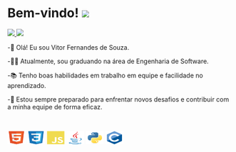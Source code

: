 <h1> Bem-vindo! <img src="https://raw.githubusercontent.com/MartinHeinz/MartinHeinz/master/wave.gif" width="30px"> </h1>
<p align='center'>
</p>

<a href="https://www.linkedin.com/in/vitor-fernandes-b6891123a/" target="_blank">
  <img src="https://img.shields.io/badge/-LinkedIn-%230077B5?style=flat&logo=linkedin&logoColor=white" target="_blank">  
</a>  
<a href="mailto:vifersouza@gmail.com?subject=Olá!">
  <img src="https://img.shields.io/badge/Gmail-D14836?style=flat&logo=gmail&logoColor=white" target="_blank">
</a>

-👋  Olá! Eu sou Vitor Fernandes de Souza.

-👨‍💻  Atualmente, sou graduando na área de Engenharia de Software.

-📚  Tenho boas habilidades em trabalho em equipe e facilidade no aprendizado.

-🤝  Estou sempre preparado para enfrentar novos desafios e contribuir com a minha equipe de forma eficaz.

##

<div style="display: inline_block"><br>
  
  <img align="center" alt="Rafa-HTML" height="30" width="40" src="https://raw.githubusercontent.com/devicons/devicon/master/icons/html5/html5-original.svg">
  
  <img align="center" alt="Rafa-CSS" height="30" width="40" src="https://raw.githubusercontent.com/devicons/devicon/master/icons/css3/css3-original.svg">
  
  <img align="center" alt="Rafa-Js" height="30" width="40" src="https://raw.githubusercontent.com/devicons/devicon/master/icons/javascript/javascript-plain.svg">
  
  <img align="center" alt="Java" height="30" width="40" src="https://raw.githubusercontent.com/devicons/devicon/master/icons/java/java-original.svg">
  
  <img align="center" alt="Rafa-Python" height="30" width="40" src="https://raw.githubusercontent.com/devicons/devicon/master/icons/python/python-original.svg">
  
  <img align="center" alt="C" height="30" width="40" src="https://raw.githubusercontent.com/devicons/devicon/master/icons/c/c-original.svg">

             
          
</div>
  
